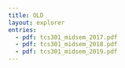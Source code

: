 ```yaml
---
title: OLD
layout: explorer
entries:
  - pdf: tcs301_midsem_2017.pdf
  - pdf: tcs301_midsem_2018.pdf
  - pdf: tcs301_midsem_2019.pdf
---
```

